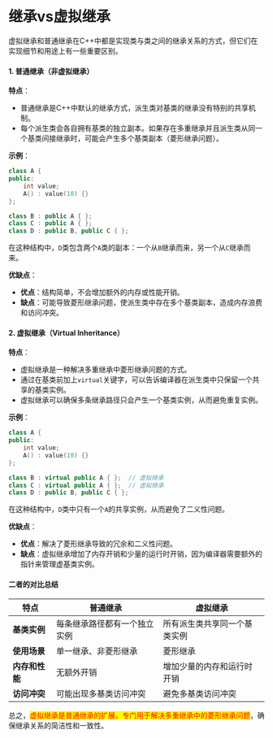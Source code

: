 # 继承vs虚拟继承

虚拟继承和普通继承在C++中都是实现类与类之间的继承关系的方式，但它们在实现细节和用途上有一些重要区别。

#### 1. 普通继承（非虚拟继承）

**特点**：

* 普通继承是C++中默认的继承方式，派生类对基类的继承没有特别的共享机制。
* 每个派生类会各自拥有基类的独立副本。如果存在多重继承并且派生类从同一个基类间接继承时，可能会产生多个基类副本（菱形继承问题）。

**示例**：

```cpp
class A {
public:
    int value;
    A() : value(10) {}
};

class B : public A { };
class C : public A { };
class D : public B, public C { };
```

在这种结构中，`D`类包含两个`A`类的副本：一个从`B`继承而来，另一个从`C`继承而来。

**优缺点**：

* **优点**：结构简单，不会增加额外的内存或性能开销。
* **缺点**：可能导致菱形继承问题，使派生类中存在多个基类副本，造成内存浪费和访问冲突。

#### 2. 虚拟继承（Virtual Inheritance）

**特点**：

* 虚拟继承是一种解决多重继承中菱形继承问题的方式。
* 通过在基类前加上`virtual`关键字，可以告诉编译器在派生类中只保留一个共享的基类实例。
* 虚拟继承可以确保多条继承路径只会产生一个基类实例，从而避免重复实例。

**示例**：

```cpp
class A {
public:
    int value;
    A() : value(10) {}
};

class B : virtual public A { };  // 虚拟继承
class C : virtual public A { };  // 虚拟继承
class D : public B, public C { };
```

在这种结构中，`D`类中只有一个`A`的共享实例，从而避免了二义性问题。

**优缺点**：

* **优点**：解决了菱形继承导致的冗余和二义性问题。
* **缺点**：虚拟继承增加了内存开销和少量的运行时开销，因为编译器需要额外的指针来管理虚基类实例。

#### 二者的对比总结

| **特点**    | **普通继承**       | **虚拟继承**       |
| --------- | -------------- | -------------- |
| **基类实例**  | 每条继承路径都有一个独立实例 | 所有派生类共享同一个基类实例 |
| **使用场景**  | 单一继承、非菱形继承     | 菱形继承           |
| **内存和性能** | 无额外开销          | 增加少量的内存和运行时开销  |
| **访问冲突**  | 可能出现多基类访问冲突    | 避免多基类访问冲突      |

总之，<mark style="color:red;">虚拟继承是普通继承的扩展，专门用于解决多重继承中的菱形继承问题</mark>，确保继承关系的简洁性和一致性。
